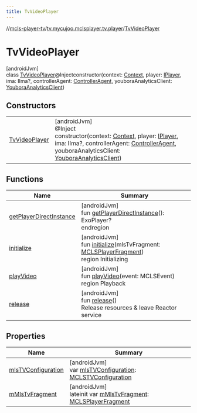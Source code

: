 ```yaml
---
title: TvVideoPlayer
---
```

//[mcls-player-tv](../../../index.html)/[tv.mycujoo.mclsplayer.tv.player](../index.html)/[TvVideoPlayer](index.html)



# TvVideoPlayer



[androidJvm]\
class [TvVideoPlayer](index.html)@Injectconstructor(context: [Context](https://developer.android.com/reference/kotlin/android/content/Context.html), player: [IPlayer](../-i-player/index.html), ima: IIma?, controllerAgent: [ControllerAgent](../../tv.mycujoo.mclsplayer.tv.controller/-controller-agent/index.html), youboraAnalyticsClient: [YouboraAnalyticsClient](../../tv.mycujoo.mclsplayer.tv.analytics/-youbora-analytics-client/index.html))



## Constructors


| | |
|---|---|
| [TvVideoPlayer](-tv-video-player.html) | [androidJvm]<br>@Inject<br>constructor(context: [Context](https://developer.android.com/reference/kotlin/android/content/Context.html), player: [IPlayer](../-i-player/index.html), ima: IIma?, controllerAgent: [ControllerAgent](../../tv.mycujoo.mclsplayer.tv.controller/-controller-agent/index.html), youboraAnalyticsClient: [YouboraAnalyticsClient](../../tv.mycujoo.mclsplayer.tv.analytics/-youbora-analytics-client/index.html)) |


## Functions


| Name | Summary |
|---|---|
| [getPlayerDirectInstance](get-player-direct-instance.html) | [androidJvm]<br>fun [getPlayerDirectInstance](get-player-direct-instance.html)(): ExoPlayer?<br>endregion |
| [initialize](initialize.html) | [androidJvm]<br>fun [initialize](initialize.html)(mlsTvFragment: [MCLSPlayerFragment](../../tv.mycujoo.mclsplayer.tv.ui/-m-c-l-s-player-fragment/index.html))<br>region Initializing |
| [playVideo](play-video.html) | [androidJvm]<br>fun [playVideo](play-video.html)(event: MCLSEvent)<br>region Playback |
| [release](release.html) | [androidJvm]<br>fun [release](release.html)()<br>Release resources & leave Reactor service |


## Properties


| Name | Summary |
|---|---|
| [mlsTVConfiguration](mls-t-v-configuration.html) | [androidJvm]<br>var [mlsTVConfiguration](mls-t-v-configuration.html): [MCLSTVConfiguration](../../tv.mycujoo.mclsplayer.tv.config/-m-c-l-s-t-v-configuration/index.html) |
| [mMlsTvFragment](m-mls-tv-fragment.html) | [androidJvm]<br>lateinit var [mMlsTvFragment](m-mls-tv-fragment.html): [MCLSPlayerFragment](../../tv.mycujoo.mclsplayer.tv.ui/-m-c-l-s-player-fragment/index.html) |

